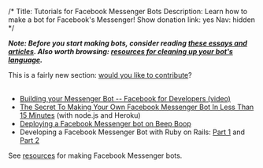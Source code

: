 /*
Title: Tutorials for Facebook Messenger Bots
Description: Learn how to make a bot for Facebook's Messenger!
Show donation link: yes
Nav: hidden
*/

***Note: Before you start making bots, consider reading [these essays and articles](/tutorials/#bot-ethics). Also worth browsing: [resources for cleaning up your bot's language](/resources/libraries-frameworks/#language).***


<div class="note">
  This is a fairly new section: <a href="https://github.com/botwiki/botwiki.org">would you like to contribute</a>?
</div>

<br/>

- [Building your Messenger Bot -- Facebook for Developers (video)](https://developers.facebook.com/videos/f8-2016/building-your-messenger-bot/)
- [The Secret To Making Your Own Facebook Messenger Bot In Less Than 15 Minutes](https://medium.com/chat-bots/have-15-minutes-create-your-own-facebook-messenger-bot-481a7db54892#.g6ugwvu2t) (with node.js and Heroku)
- [Deploying a Facebook Messenger bot on Beep Boop](https://blog.beepboophq.com/welcome-to-beep-boop-facebook-messenger-bots-9fd28f8ef934#.d90j0l4ol)
- Developing a Facebook Messenger Bot with Ruby on Rails: [Part 1](https://medium.com/@morgler/developing-a-facebook-messenger-bot-part-1-7d8039b62f0#.79yf07vdc) and [Part 2](https://medium.com/@morgler/developing-a-facebook-messenger-bot-part-2-6ccc51430bfe#.yv08aajvk)

See [resources](/resources/facebook-messenger-bots) for making Facebook Messenger bots.

